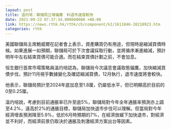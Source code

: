 ```yaml
---
layout: post
title: 溫灼培：聯儲局立場偏鷹　料退市速度較快
date: 2021-09-23 07:37:34.000000000 +08:00
link: https://news.rthk.hk/rthk/ch/component/k2/1611846-20210923.htm
categories: rthk
---
```


美國聯儲局主席鮑威爾在記者會上表示，資產購買仍有用途，但現時是縮減買債時候。如果進展一如預期，聯儲局可於下次會議採取行動，並將循序漸進縮減，預計明年中左右結束買債可能合適。而在結束買債計劃之前，不會加息。

恒生銀行首席市場策略員溫灼培認為，聯儲局今次議息會議取態偏鷹，加快縮減買債步伐，預計11月視乎數據變化及確認縮減買債，12月執行，退市速度將會較快。

他表示，聯儲局預計至2024年底加息至1.8厘，仍屬低水平，但已明顯高於目前的0至0.25厘。

溫灼培說，考慮到目前通脹率已升至逾5%，聯儲局對今年全年通脹率預測亦上調至4.2%，遠高於2%的通脹目標，聯儲局加快退市步伐可以理解。但當局對今年經濟增長預測降至5.9%，低於6月時預期的7%，在經濟放緩下加快退市，對經濟並不利好，而經濟前景仍取決於通脹及刺激經濟方案出台等因素。
